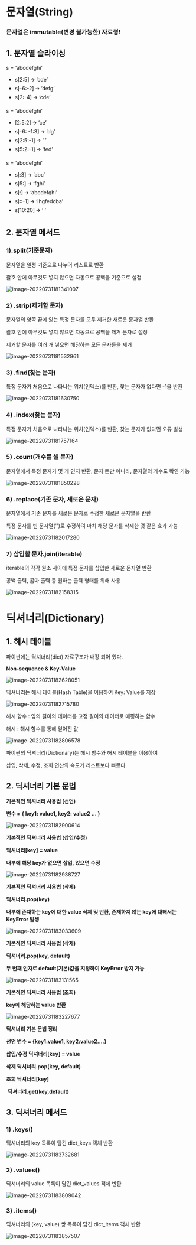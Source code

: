 # 문자열(String)

### 문자열은 immutable(변경 불가능한) 자료형!

## 1. 문자열 슬라이싱

s = ‘abcdefghi’

- s[2:5] 🡪 ‘cde’ 
- s[-6:-2] 🡪 ‘defg’ 
- s[2:-4] 🡪 ‘cde’

s = ‘abcdefghi’

- [2:5:2] 🡪 ‘ce’ 
- s[-6: -1:3] 🡪 ‘dg’ 
- s[2:5:-1] 🡪 ‘ ’ 
- s[5:2:-1] 🡪 ‘fed’

s = ‘abcdefghi’

- s[:3] 🡪 ‘abc’ 
- s[5:] 🡪 ‘fghi’ 
- s[:] 🡪 ‘abcdefghi’ 
- s[::-1] 🡪 ‘ihgfedcba’
- s[10:20] 🡪 ‘ ’

## 2. 문자열 메서드

### 1).split(기준문자)

문자열을 일정 기준으로 나누어 리스트로 반환

괄호 안에 아무것도 넣지 않으면 자동으로 공백을 기준으로 설정

![image-20220731181341007](자료구조.assets/image-20220731181341007.png)

### 2) .strip(제거할 문자)

문자열의 양쪽 끝에 있는 특정 문자를 모두 제거한 새로운 문자열 반환

괄호 안에 아무것도 넣지 않으면 자동으로 공백을 제거 문자로 설정

제거할 문자를 여러 개 넣으면 해당하는 모든 문자들을 제거

![image-20220731181532961](자료구조.assets/image-20220731181532961.png)

### 3) .find(찾는 문자)

특정 문자가 처음으로 나타나는 위치(인덱스)를 반환, 찾는 문자가 없다면 -1을 반환

![image-20220731181630750](자료구조.assets/image-20220731181630750.png)

### 4) .index(찾는 문자)

특정 문자가 처음으로 나타나는 위치(인덱스)를 반환, 찾는 문자가 없다면 오류 발생

![image-20220731181757164](자료구조.assets/image-20220731181757164.png)

### 5) .count(개수를 셀 문자)

문자열에서 특정 문자가 몇 개 인지 반환, 문자 뿐만 아니라, 문자열의 개수도 확인 가능

![image-20220731181850228](자료구조.assets/image-20220731181850228.png)

### 6) .replace(기존 문자, 새로운 문자)

문자열에서 기존 문자를 새로운 문자로 수정한 새로운 문자열을 반환

특정 문자를 빈 문자열('')로 수정하여 마치 해당 문자를 삭제한 것 같은 효과 가능

![image-20220731182017280](자료구조.assets/image-20220731182017280.png)

### 7) 삽입할 문자.join(iterable)

iterable의 각각 원소 사이에 특정 문자를 삽입한 새로운 문자열 반환

공백 출력, 콤마 출력 등 원하는 출력 형태를 위해 사용

![image-20220731182158315](자료구조.assets/image-20220731182158315.png)

# 딕셔너리(Dictionary)

## 1. 해시 테이블

파이썬에는 딕셔너리(dict) 자료구조가 내장 되어 있다.

**Non-sequence & Key-Value**

![image-20220731182628051](자료구조.assets/image-20220731182628051.png)

딕셔너리는 해시 테이블(Hash Table)을 이용하여 Key: Value를 저장

![image-20220731182715780](자료구조.assets/image-20220731182715780.png)

해시 함수 : 임의 길이의 데이터를 고정 길이의 데이터로 매핑하는 함수

해시 : 해시 함수를 통해 얻어진 값

![image-20220731182806578](자료구조.assets/image-20220731182806578.png)

파이썬의 딕셔너리(Dictionary)는 해시 함수와 해시 테이블을 이용하여 

삽입, 삭제, 수정, 조회 연산의 속도가 리스트보다 빠르다.

## 2. 딕셔너리 기본 문법

**기본적인 딕셔너리 사용법 (선언)**

**변수 = { key1: value1, key2: value2 … }**

![image-20220731182900614](자료구조.assets/image-20220731182900614.png)

**기본적인 딕셔너리 사용법 (삽입/수정)** 

**딕셔너리[key] = value** 

**내부에 해당 key가 없으면 삽입, 있으면 수정**

![image-20220731182938727](자료구조.assets/image-20220731182938727.png)

**기본적인 딕셔너리 사용법 (삭제)** 

**딕셔너리.pop(key)** 

**내부에 존재하는 key에 대한 value 삭제 및 반환, 존재하지 않는 key에 대해서는 KeyError 발생**

![image-20220731183033609](자료구조.assets/image-20220731183033609.png)

**기본적인 딕셔너리 사용법 (삭제)** 

**딕셔너리.pop(key, default)** 

**두 번째 인자로 default(기본)값을 지정하여 KeyError 방지 가능**

![image-20220731183131565](자료구조.assets/image-20220731183131565.png)

**기본적인 딕셔너리 사용법 (조회)** 

**key에 해당하는 value 반환**

![image-20220731183227677](자료구조.assets/image-20220731183227677.png)

**딕셔너리 기본 문법 정리**

**선언			 변수 = {key1:value1, key2:value2....}**

**삽입/수정	딕셔너리[key] = value**

**삭제 			딕셔너리.pop(key, default)**

**조회			 딕셔너리[key]**

​					 **딕셔너리.get(key,default)**

## 3. 딕셔너리 메서드

### 1) .keys()

딕셔너리의 key 목록이 담긴 dict_keys 객체 반환

![image-20220731183732681](자료구조.assets/image-20220731183732681.png)

### 2) .values()

딕셔너리의 value 목록이 담긴 dict_values 객체 반환

![image-20220731183809042](자료구조.assets/image-20220731183809042.png)

### 3) .items()

딕셔너리의 (key, value) 쌍 목록이 담긴 dict_items 객체 반환

![image-20220731183857507](자료구조.assets/image-20220731183857507.png)